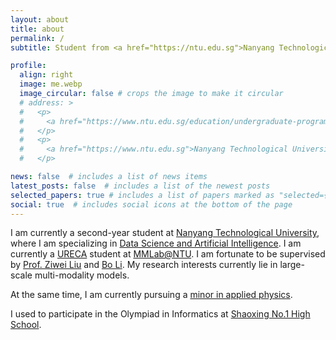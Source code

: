 ```yaml
---
layout: about
title: about
permalink: /
subtitle: Student from <a href="https://ntu.edu.sg">Nanyang Technological University</a>

profile:
  align: right
  image: me.webp
  image_circular: false # crops the image to make it circular
  # address: >
  #   <p>
  #     <a href="https://www.ntu.edu.sg/education/undergraduate-programme/bachelor-of-science-in-data-science-artificial-intelligence">Data Science and Artificial Intelligence</a>
  #   </p>
  #   <p>
  #     <a href="https://www.ntu.edu.sg">Nanyang Technological University</a>
  #   </p>

news: false  # includes a list of news items
latest_posts: false  # includes a list of the newest posts
selected_papers: true # includes a list of papers marked as "selected={true}"
social: true  # includes social icons at the bottom of the page
---
```


I am currently a second-year student at [Nanyang Technological University](https://www.ntu.edu.sg/), where I am specializing in [Data Science and Artificial Intelligence](https://www.ntu.edu.sg/education/undergraduate-programme/bachelor-of-science-in-data-science-artificial-intelligence). I am currently a [URECA](https://www.ntu.edu.sg/education/undergraduate-research-experience-on-campus-(ureca)) student at [MMLab@NTU](https://www.mmlab-ntu.com/). I am fortunate to be supervised by [Prof. Ziwei Liu](https://liuziwei7.github.io/) and [Bo Li](https://brianboli.com/). My research interests currently lie in large-scale multi-modality models.

At the same time, I am currently pursuing a [minor in applied physics](https://www.ntu.edu.sg/spms/about-us/physics/undergrad/minor).

I used to participate in the Olympiad in Informatics at [Shaoxing No.1 High School](http://www.sxyz.net/).
